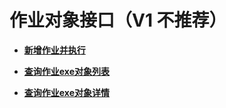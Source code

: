 # 作业对象接口（V1 不推荐）<a name="ZH-CN_TOPIC_0172486226"></a>

-   **[新增作业并执行](新增作业并执行.md)**  

-   **[查询作业exe对象列表](查询作业exe对象列表.md)**  

-   **[查询作业exe对象详情](查询作业exe对象详情.md)**  


